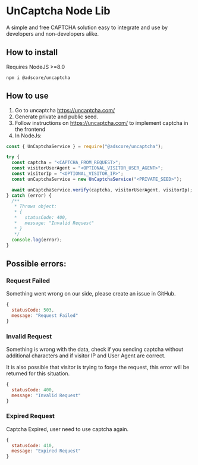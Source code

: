 # UnCaptcha Node Lib

A simple and free CAPTCHA solution easy to integrate and use by developers and non-developers alike.

## How to install

Requires NodeJS >=8.0

`npm i @adscore/uncaptcha`

## How to use

1. Go to uncaptcha https://uncaptcha.com/
2. Generate private and public seed.
3. Follow instructions on https://uncaptcha.com/ to implement captcha in the frontend
4. In NodeJs:

```js
const { UnCaptchaService } = require("@adscore/uncaptcha");

try {
  const captcha = "<CAPTCHA_FROM_REQUEST>";
  const visitorUserAgent = "<OPTIONAL_VISITOR_USER_AGENT>";
  const visitorIp = "<OPTIONAL_VISITOR_IP>";
  const unCaptchaService = new UnCaptchaService("<PRIVATE_SEED>");

  await unCaptchaService.verify(captcha, visitorUserAgent, visitorIp);
} catch (error) {
  /**
   * Throws object:
   * {
   *   statusCode: 400,
   *   message: "Invalid Request"
   * }
   */
  console.log(error);
}
```

## Possible errors:

### Request Failed

Something went wrong on our side, please create an issue in GitHub.

```js
{
  statusCode: 503,
  message: "Request Failed"
}
```

### Invalid Request

Something is wrong with the data, check if you sending captcha without
additional characters and if visitor IP and User Agent are correct.

It is also possible that visitor is trying to forge the request, this error will
be returned for this situation.

```js
{
  statusCode: 400,
  message: "Invalid Request"
}
```

### Expired Request

Captcha Expired, user need to use captcha again.

```js
{
  statusCode: 410,
  message: "Expired Request"
}
```
